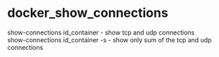 # docker_show_connections <br />
show-connections id_container - show tcp and udp connections <br />
show-connections id_container -s - show only sum of the tcp and udp connections <br />
